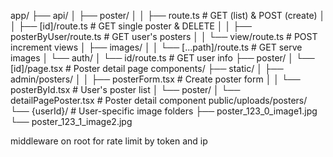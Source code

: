 app/
├── api/
│   ├── poster/
│   │   ├── route.ts              # GET (list) & POST (create)
│   │   ├── [id]/route.ts         # GET single poster & DELETE
│   │   ├── posterByUser/route.ts # GET user's posters
│   │   └── view/route.ts         # POST increment views
│   ├── images/
│   │   └── [...path]/route.ts    # GET serve images
│   └── auth/
│       └── id/route.ts           # GET user info
├── poster/
│   └── [id]/page.tsx             # Poster detail page
components/
├── static/
│   ├── admin/posters/
│   │   ├── posterForm.tsx        # Create poster form
│   │   └── posterById.tsx        # User's poster list
│   └── poster/
│       └── detailPagePoster.tsx  # Poster detail component
public/uploads/posters/
└── {userId}/                     # User-specific image folders
    ├── poster_123_0_image1.jpg
    └── poster_123_1_image2.jpg

middleware on root for rate limit by token and ip